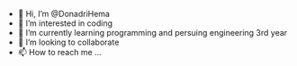 - 👋 Hi, I’m @DonadriHema
- 👀 I’m interested in coding  
- 🌱 I’m currently learning programming and persuing engineering 3rd year
- 💞️ I’m looking to collaborate
- 📫 How to reach me ...

<!---
DonadriHema/DonadriHema is a ✨ special ✨ repository because its `README.md` (this file) appears on your GitHub profile.
You can click the Preview link to take a look at your changes.
--->
